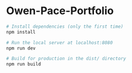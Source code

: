 # Owen-Pace-Portfolio

``` bash
# Install dependencies (only the first time)
npm install

# Run the local server at localhost:8080
npm run dev

# Build for production in the dist/ directory
npm run build
```

